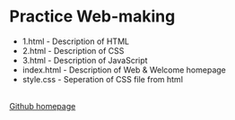 <h1>Practice Web-making</h1>
<ul>
  <li>1.html - Description of HTML<br></li>
  <li>2.html - Description of CSS<br></li>
  <li>3.html - Description of JavaScript<br></li>
  <li>index.html - Description of Web & Welcome homepage<br></li>
  <li>style.css - Seperation of CSS file from html</li>
</ul>
<br>
<a href="https://red-sprout.github.io/Example_Web/" target="_blank">Github homepage</a>
